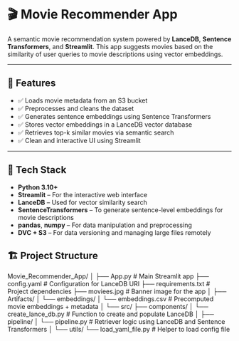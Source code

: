 # 🎬 Movie Recommender App

A semantic movie recommendation system powered by **LanceDB**, **Sentence Transformers**, and **Streamlit**. This app suggests movies based on the similarity of user queries to movie descriptions using vector embeddings.

---

## 🚀 Features

- ✅ Loads movie metadata from an S3 bucket
- ✅ Preprocesses and cleans the dataset
- ✅ Generates sentence embeddings using Sentence Transformers
- ✅ Stores vector embeddings in a LanceDB vector database
- ✅ Retrieves top-k similar movies via semantic search
- ✅ Clean and interactive UI using Streamlit

---
## 🧰 Tech Stack

- **Python 3.10+**
- **Streamlit** – For the interactive web interface
- **LanceDB** – Used for vector similarity search
- **SentenceTransformers** – To generate sentence-level embeddings for movie descriptions
- **pandas**, **numpy** – For data manipulation and preprocessing
- **DVC + S3** – For data versioning and managing large files remotely

## 🏗️ Project Structure

Movie_Recommender_App/
│
├── App.py                        # Main Streamlit app
├── config.yaml                   # Configuration for LanceDB URI
├── requirements.txt              # Project dependencies
├── moviees.jpg                   # Banner image for the app
│
├── Artifacts/
│   └── embeddings/
│       └── embeddings.csv        # Precomputed movie embeddings + metadata
│
└── src/
    ├── components/
    │   └── create_lance_db.py    # Function to create and populate LanceDB
    │
    ├── pipeline/
    │   └── pipeline.py           # Retriever logic using LanceDB and Sentence Transformers
    │
    └── utils/
        └── load_yaml_file.py     # Helper to load config file


